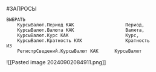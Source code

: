 #ЗАПРОСЫ
```bsl
ВЫБРАТЬ
	КурсыВалют.Период КАК					Период,
	КурсыВалют.Валюта КАК					Валюта,
	КурсыВалют.Курс КАК						Курс,
	КурсыВалют.Кратность КАК				Кратность
ИЗ
	РегистрСведений.КурсыВалют КАК		КурсыВалют
```
![[Pasted image 20240902084911.png]]